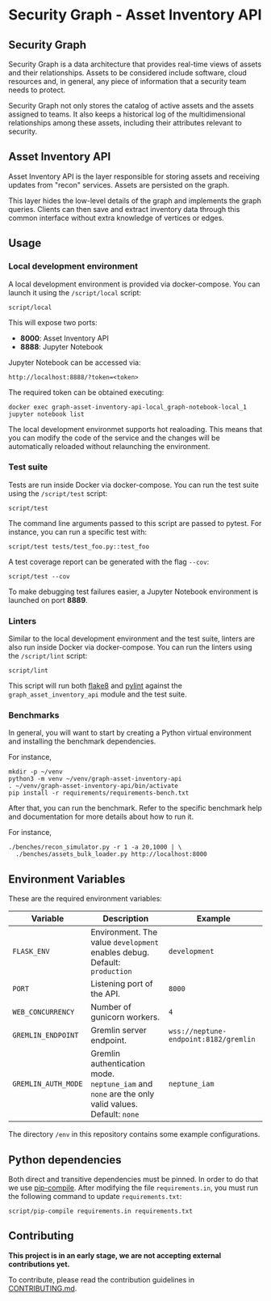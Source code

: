 # Security Graph - Asset Inventory API

## Security Graph

Security Graph is a data architecture that provides real-time views of assets
and their relationships. Assets to be considered include software, cloud
resources and, in general, any piece of information that a security team needs
to protect.

Security Graph not only stores the catalog of active assets and the assets
assigned to teams. It also keeps a historical log of the multidimensional
relationships among these assets, including their attributes relevant to
security.

## Asset Inventory API

Asset Inventory API is the layer responsible for storing assets and receiving
updates from "recon" services. Assets are persisted on the graph.

This layer hides the low-level details of the graph and implements the graph
queries. Clients can then save and extract inventory data through this common
interface without extra knowledge of vertices or edges.

## Usage

### Local development environment

A local development environment is provided via docker-compose. You can launch
it using the `/script/local` script:

```
script/local
```

This will expose two ports:

- **8000**: Asset Inventory API
- **8888**: Jupyter Notebook

Jupyter Notebook can be accessed via:

```
http://localhost:8888/?token=<token>
```

The required token can be obtained executing:

```
docker exec graph-asset-inventory-api-local_graph-notebook-local_1 jupyter notebook list
```

The local development environmet supports hot realoading. This means that you
can modify the code of the service and the changes will be automatically
reloaded without relaunching the environment.

### Test suite

Tests are run inside Docker via docker-compose. You can run the test suite
using the `/script/test` script:

```
script/test
```

The command line arguments passed to this script are passed to pytest. For
instance, you can run a specific test with:

```
script/test tests/test_foo.py::test_foo
```

A test coverage report can be generated with the flag `--cov`:

```
script/test --cov
```

To make debugging test failures easier, a Jupyter Notebook environment is
launched on port **8889**.

### Linters

Similar to the local development environment and the test suite, linters are
also run inside Docker via docker-compose. You can run the linters using the
`/script/lint` script:

```
script/lint
```

This script will run both [flake8] and [pylint] against the
`graph_asset_inventory_api` module and the test suite.

### Benchmarks

In general, you will want to start by creating a Python virtual environment and
installing the benchmark dependencies.

For instance,

```
mkdir -p ~/venv
python3 -m venv ~/venv/graph-asset-inventory-api
. ~/venv/graph-asset-inventory-api/bin/activate
pip install -r requirements/requirements-bench.txt
```

After that, you can run the benchmark. Refer to the specific benchmark help and
documentation for more details about how to run it.

For instance,

```
./benches/recon_simulator.py -r 1 -a 20,1000 | \
  ./benches/assets_bulk_loader.py http://localhost:8000
```

## Environment Variables

These are the required environment variables:

| Variable | Description | Example |
| --- | --- | --- |
| `FLASK_ENV` | Environment. The value `development` enables debug. Default: `production` | `development` |
| `PORT` | Listening port of the API. | `8000` |
| `WEB_CONCURRENCY` | Number of gunicorn workers. | `4` |
| `GREMLIN_ENDPOINT` | Gremlin server endpoint. | `wss://neptune-endpoint:8182/gremlin` |
| `GREMLIN_AUTH_MODE` | Gremlin authentication mode. `neptune_iam` and `none` are the only valid values. Default: `none` | `neptune_iam` |

The directory `/env` in this repository contains some example configurations.

## Python dependencies

Both direct and transitive dependencies must be pinned. In order to do that we
use [pip-compile]. After modifying the file `requirements.in`, you must run the
following command to update `requirements.txt`:

```
script/pip-compile requirements.in requirements.txt
```

## Contributing

**This project is in an early stage, we are not accepting external
contributions yet.**

To contribute, please read the contribution guidelines in [CONTRIBUTING.md].


[flake8]: https://flake8.pycqa.org/
[pylint]: https://pylint.pycqa.org/
[pip-compile]: https://pypi.org/project/pip-tools/
[CONTRIBUTING.md]: CONTRIBUTING.md
